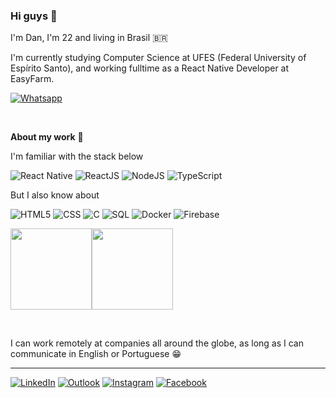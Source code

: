 ### Hi guys 👋

I'm Dan, I'm 22 and living in Brasil 🇧🇷

I'm currently studying Computer Science at UFES (Federal University of Espírito Santo), and working fulltime as a React Native Developer at EasyFarm.

[![Whatsapp](https://img.shields.io/badge/Talk_to_me-333333?style=flat&logo=Whatsapp)](https://wa.me/55028999728865) 

</br>

**About my work** 🚀 

I'm familiar with the stack below

![React Native](https://img.shields.io/badge/-React_Native-333333?style=flat&logo=react)
![ReactJS](https://img.shields.io/badge/-ReactJS-333333?style=flat&logo=react)
![NodeJS](https://img.shields.io/badge/NodeJS-333333?style=flat&logo=)
![TypeScript](https://img.shields.io/badge/TypeScript-333333?style=flat&logo=TypeScript)

But I also know about

![HTML5](https://img.shields.io/badge/-HTML5-333333?style=flat&logo=HTML5)
![CSS](https://img.shields.io/badge/-CSS-333333?style=flat&logo=CSS3&logoColor=1572B6)
![C](https://img.shields.io/badge/C-333333?style=flat&logo=C)
![SQL](https://img.shields.io/badge/SQL-333333?style=flat&logo=MySQL)
![Docker](https://img.shields.io/badge/Docker-333333?style=flat&logo=Docker)
![Firebase](https://img.shields.io/badge/Firebase-333333?style=flat&logo=firebase)

<img align="" height='130px' src="https://github-readme-stats.vercel.app/api?username=Danilo-Js&hide_title=true&show_icons=true&include_all_commits=true&line_height=21&bg_color=0,EC6C6C,FFD479,FFFC79,73FA79&theme=graywhite" /><img align="" height='130px' src="https://github-readme-stats.vercel.app/api/top-langs/?username=Danilo-Js&hide_title=true&layout=compact&bg_color=0,73FA79,73FDFF,D783FF&theme=graywhite" />

</br>

I can work remotely at companies all around the globe, as long as I can communicate in English or Portuguese :grin:

---
[![LinkedIn](https://cdn1.iconfinder.com/data/icons/logotypes/32/square-linkedin-32.png)](https://www.linkedin.com/in/danilo-js/) [![Outlook](https://cdn4.iconfinder.com/data/icons/logos-and-brands/512/243_Outlook_logo-32.png)](mailto:danilojldeo@hotmail.com) [![Instagram](https://cdn3.iconfinder.com/data/icons/social-network-30/512/social-03-32.png)](https://www.instagram.com/dan_jsl/) [![Facebook](https://cdn3.iconfinder.com/data/icons/free-social-icons/67/Untitled-16-32.png)](https://www.facebook.com/danilolima066)


